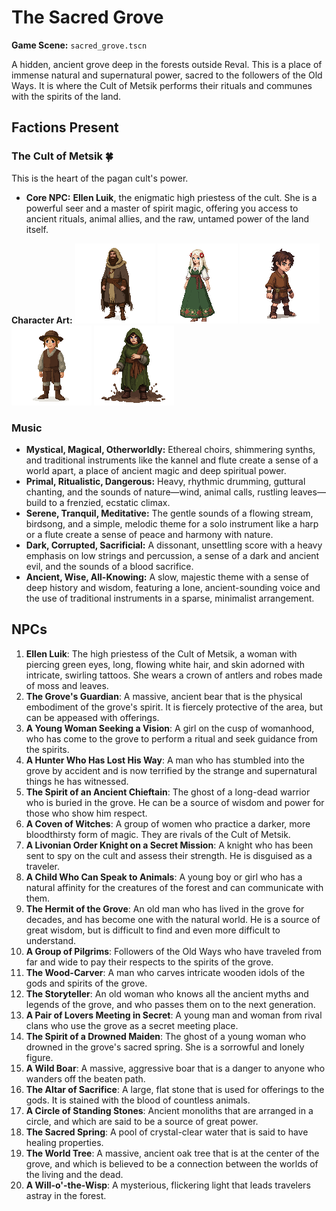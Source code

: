 # The Sacred Grove

**Game Scene:** `sacred_grove.tscn`

A hidden, ancient grove deep in the forests outside Reval. This is a place of immense natural and supernatural power, sacred to the followers of the Old Ways. It is where the Cult of Metsik performs their rituals and communes with the spirits of the land.

## Factions Present

### The Cult of Metsik 🍀
This is the heart of the pagan cult's power.
-   **Core NPC:** **Ellen Luik**, the enigmatic high priestess of the cult. She is a powerful seer and a master of spirit magic, offering you access to ancient rituals, animal allies, and the raw, untamed power of the land itself.

**Character Art:**
![](../../characters/metsik_cult/metsik-4.png)
![](../../characters/metsik_cult/metsik-1.png)
![](../../characters/metsik_cult/metsik-2.png)
![](../../characters/metsik_cult/metsik-3.png)
![](../../characters/metsik_cult/image-18.png)

### Music
- **Mystical, Magical, Otherworldly:** Ethereal choirs, shimmering synths, and traditional instruments like the kannel and flute create a sense of a world apart, a place of ancient magic and deep spiritual power.
- **Primal, Ritualistic, Dangerous:** Heavy, rhythmic drumming, guttural chanting, and the sounds of nature—wind, animal calls, rustling leaves—build to a frenzied, ecstatic climax.
- **Serene, Tranquil, Meditative:** The gentle sounds of a flowing stream, birdsong, and a simple, melodic theme for a solo instrument like a harp or a flute create a sense of peace and harmony with nature.
- **Dark, Corrupted, Sacrificial:** A dissonant, unsettling score with a heavy emphasis on low strings and percussion, a sense of a dark and ancient evil, and the sounds of a blood sacrifice.
- **Ancient, Wise, All-Knowing:** A slow, majestic theme with a sense of deep history and wisdom, featuring a lone, ancient-sounding voice and the use of traditional instruments in a sparse, minimalist arrangement.

## NPCs

1.  **Ellen Luik**: The high priestess of the Cult of Metsik, a woman with piercing green eyes, long, flowing white hair, and skin adorned with intricate, swirling tattoos. She wears a crown of antlers and robes made of moss and leaves.
2.  **The Grove's Guardian**: A massive, ancient bear that is the physical embodiment of the grove's spirit. It is fiercely protective of the area, but can be appeased with offerings.
3.  **A Young Woman Seeking a Vision**: A girl on the cusp of womanhood, who has come to the grove to perform a ritual and seek guidance from the spirits.
4.  **A Hunter Who Has Lost His Way**: A man who has stumbled into the grove by accident and is now terrified by the strange and supernatural things he has witnessed.
5.  **The Spirit of an Ancient Chieftain**: The ghost of a long-dead warrior who is buried in the grove. He can be a source of wisdom and power for those who show him respect.
6.  **A Coven of Witches**: A group of women who practice a darker, more bloodthirsty form of magic. They are rivals of the Cult of Metsik.
7.  **A Livonian Order Knight on a Secret Mission**: A knight who has been sent to spy on the cult and assess their strength. He is disguised as a traveler.
8.  **A Child Who Can Speak to Animals**: A young boy or girl who has a natural affinity for the creatures of the forest and can communicate with them.
9.  **The Hermit of the Grove**: An old man who has lived in the grove for decades, and has become one with the natural world. He is a source of great wisdom, but is difficult to find and even more difficult to understand.
10. **A Group of Pilgrims**: Followers of the Old Ways who have traveled from far and wide to pay their respects to the spirits of the grove.
11. **The Wood-Carver**: A man who carves intricate wooden idols of the gods and spirits of the grove.
12. **The Storyteller**: An old woman who knows all the ancient myths and legends of the grove, and who passes them on to the next generation.
13. **A Pair of Lovers Meeting in Secret**: A young man and woman from rival clans who use the grove as a secret meeting place.
14. **The Spirit of a Drowned Maiden**: The ghost of a young woman who drowned in the grove's sacred spring. She is a sorrowful and lonely figure.
15. **A Wild Boar**: A massive, aggressive boar that is a danger to anyone who wanders off the beaten path.
16. **The Altar of Sacrifice**: A large, flat stone that is used for offerings to the gods. It is stained with the blood of countless animals.
17. **A Circle of Standing Stones**: Ancient monoliths that are arranged in a circle, and which are said to be a source of great power.
18. **The Sacred Spring**: A pool of crystal-clear water that is said to have healing properties.
19. **The World Tree**: A massive, ancient oak tree that is at the center of the grove, and which is believed to be a connection between the worlds of the living and the dead.
20. **A Will-o'-the-Wisp**: A mysterious, flickering light that leads travelers astray in the forest.

